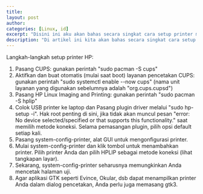 ```yaml
---
title:
layout: post
author:
categories: [Linux, id]
excerpt: "Disini ini aku akan bahas secara singkat cara setup printer merk HP yang telah aku coba di Arch Linux"
description: "Di artikel ini kita akan bahas secara singkat cara setup printer merk HP yang telah aku coba di Arch Linux"
---
```


Langkah-langkah setup printer HP:
1. Pasang CUPS: gunakan perintah "sudo pacman -S cups"
2. Aktifkan dan buat otomatis (mulai saat boot) layanan pencetakan CUPS: gunakan perintah "sudo systemctl enable --now cups" (nama unit layanan yang digunakan sebelumnya adalah "org.cups.cupsd")
3. Pasang HP Linux Imaging and Printing: gunakan perintah "sudo pacman -S hplip"
4. Colok USB printer ke laptop dan Pasang plugin driver melalui "sudo hp-setup -i". Hak root penting di sini, jika tidak akan muncul pesan "error: No device selected/specified or that supports this functionality." saat memilih metode koneksi. Selama pemasangan plugin, pilih opsi default setiap kali.
5. Pasang system-config-printer, alat GUI untuk mengonfigurasi printer.
6. Mulai system-config-printer dan klik tombol untuk menambahkan printer. Pilih printer Anda dan pilih HPLIP sebagai metode koneksi (lihat tangkapan layar).
7. Sekarang, system-config-printer seharusnya memungkinkan Anda mencetak halaman uji.
8. Agar aplikasi GTK seperti Evince, Okular, dsb dapat menampilkan printer Anda dalam dialog pencetakan, Anda perlu juga memasang gtk3.
